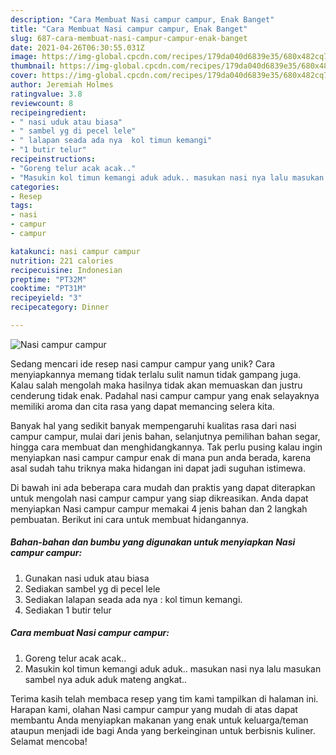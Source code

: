 ```yaml
---
description: "Cara Membuat Nasi campur campur, Enak Banget"
title: "Cara Membuat Nasi campur campur, Enak Banget"
slug: 687-cara-membuat-nasi-campur-campur-enak-banget
date: 2021-04-26T06:30:55.031Z
image: https://img-global.cpcdn.com/recipes/179da040d6839e35/680x482cq70/nasi-campur-campur-foto-resep-utama.jpg
thumbnail: https://img-global.cpcdn.com/recipes/179da040d6839e35/680x482cq70/nasi-campur-campur-foto-resep-utama.jpg
cover: https://img-global.cpcdn.com/recipes/179da040d6839e35/680x482cq70/nasi-campur-campur-foto-resep-utama.jpg
author: Jeremiah Holmes
ratingvalue: 3.8
reviewcount: 8
recipeingredient:
- " nasi uduk atau biasa"
- " sambel yg di pecel lele"
- " lalapan seada ada nya  kol timun kemangi"
- "1 butir telur"
recipeinstructions:
- "Goreng telur acak acak.."
- "Masukin kol timun kemangi aduk aduk.. masukan nasi nya lalu masukan sambel nya aduk aduk mateng angkat.."
categories:
- Resep
tags:
- nasi
- campur
- campur

katakunci: nasi campur campur 
nutrition: 221 calories
recipecuisine: Indonesian
preptime: "PT32M"
cooktime: "PT31M"
recipeyield: "3"
recipecategory: Dinner

---
```



![Nasi campur campur](https://img-global.cpcdn.com/recipes/179da040d6839e35/680x482cq70/nasi-campur-campur-foto-resep-utama.jpg)

Sedang mencari ide resep nasi campur campur yang unik? Cara menyiapkannya memang tidak terlalu sulit namun tidak gampang juga. Kalau salah mengolah maka hasilnya tidak akan memuaskan dan justru cenderung tidak enak. Padahal nasi campur campur yang enak selayaknya memiliki aroma dan cita rasa yang dapat memancing selera kita.

Banyak hal yang sedikit banyak mempengaruhi kualitas rasa dari nasi campur campur, mulai dari jenis bahan, selanjutnya pemilihan bahan segar, hingga cara membuat dan menghidangkannya. Tak perlu pusing kalau ingin menyiapkan nasi campur campur enak di mana pun anda berada, karena asal sudah tahu triknya maka hidangan ini dapat jadi suguhan istimewa.




Di bawah ini ada beberapa cara mudah dan praktis yang dapat diterapkan untuk mengolah nasi campur campur yang siap dikreasikan. Anda dapat menyiapkan Nasi campur campur memakai 4 jenis bahan dan 2 langkah pembuatan. Berikut ini cara untuk membuat hidangannya.

<!--inarticleads1-->

##### Bahan-bahan dan bumbu yang digunakan untuk menyiapkan Nasi campur campur:

1. Gunakan  nasi uduk atau biasa
1. Sediakan  sambel yg di pecel lele
1. Sediakan  lalapan seada ada nya : kol timun kemangi.
1. Sediakan 1 butir telur




<!--inarticleads2-->

##### Cara membuat Nasi campur campur:

1. Goreng telur acak acak..
1. Masukin kol timun kemangi aduk aduk.. masukan nasi nya lalu masukan sambel nya aduk aduk mateng angkat..




Terima kasih telah membaca resep yang tim kami tampilkan di halaman ini. Harapan kami, olahan Nasi campur campur yang mudah di atas dapat membantu Anda menyiapkan makanan yang enak untuk keluarga/teman ataupun menjadi ide bagi Anda yang berkeinginan untuk berbisnis kuliner. Selamat mencoba!
